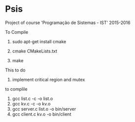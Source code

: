 # Psis
Project of course 'Programação de Sistemas - IST' 2015-2016

To Compile
1) sudo apt-get install cmake

2) cmake CMakeLists.txt

3) make


This to do

1) implement critical region and mutex


to complile

1) gcc list.c -c -o list.o
2) gcc kv.c -c -o kv.o
3) gcc server.c list.o -o bin/server
4) gcc client.c kv.o -o bin/client
